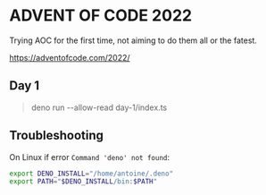 # ADVENT OF CODE 2022

Trying AOC for the first time, not aiming to do them all or the fatest.

https://adventofcode.com/2022/

## Day 1

> deno run --allow-read day-1/index.ts

## Troubleshooting

On Linux if error `Command 'deno' not found`:

````bash
export DENO_INSTALL="/home/antoine/.deno"
export PATH="$DENO_INSTALL/bin:$PATH"
    
````
